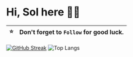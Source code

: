 # Hi, Sol here 👋🏻


| :star: | Don't forget to `Follow` for good luck. |
| :-------: | :-------------------------------------------------------------------------------------------------------- |


[![GitHub Streak](https://streak-stats.demolab.com?user=solahidris&theme=dark&hide_border=true)](https://git.io/streak-stats)
![Top Langs](https://github-readme-stats.vercel.app/api/top-langs/?username=solahidris&theme=dark&hide_border=true&layout=donut)
